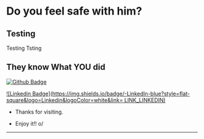 # Do you feel safe with him?
 

## Testing

Testing
Tsting
 

## They know What YOU did

[![Github Badge](https://img.shields.io/badge/Hide%20It-She%20knows-red)](https://www.google.com)

[![Linkedin Badge](https://img.shields.io/badge/-LinkedIn-blue?style=flat-square&logo=Linkedin&logoColor=white&link= LINK_LINKEDIN)]( LINK_LINKEDIN)


- Thanks for visiting.

- Enjoy it!! o/

----------------------------------------------------------------------------------
